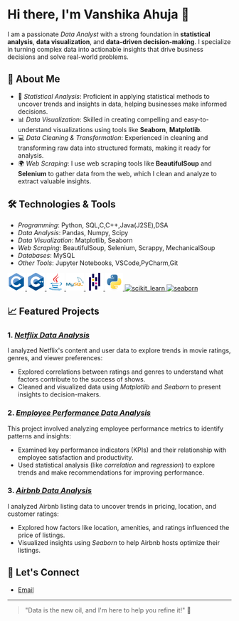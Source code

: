 # Hi there, I'm Vanshika Ahuja 👋

I am a passionate *Data Analyst* with a strong foundation in **statistical analysis**, **data visualization**, and **data-driven decision-making**. I specialize in turning complex data into actionable insights that drive business decisions and solve real-world problems.

## 🚀 About Me

- 🔢 *Statistical Analysis*: Proficient in applying statistical methods to uncover trends and insights in data, helping businesses make informed decisions.
- 📊 *Data Visualization*: Skilled in creating compelling and easy-to-understand visualizations using tools like **Seaborn**, **Matplotlib**.
- 💻 *Data Cleaning & Transformation*: Experienced in cleaning and transforming raw data into structured formats, making it ready for analysis.
- 🌍 *Web Scraping*: I use web scraping tools like **BeautifulSoup** and **Selenium** to gather data from the web, which I clean and analyze to extract valuable insights.

## 🛠 Technologies & Tools

- *Programming*: Python, SQL,C,C++,Java(J2SE),DSA
- *Data Analysis*: Pandas, Numpy, Scipy
- *Data Visualization*:  Matplotlib, Seaborn
- *Web Scraping*: BeautifulSoup, Selenium, Scrappy, MechanicalSoup
- *Databases*: MySQL
- *Other Tools*: Jupyter Notebooks, VSCode,PyCharm,Git
<p align="left"> <a href="https://www.cprogramming.com/" target="_blank" rel="noreferrer"><img src="https://raw.githubusercontent.com/devicons/devicon/master/icons/c/c-original.svg" alt="c" width="40" height="40"/> </a> 
  <a href="https://www.w3schools.com/cpp/" target="_blank" rel="noreferrer"> <img src="https://raw.githubusercontent.com/devicons/devicon/master/icons/cplusplus/cplusplus-original.svg" alt="cplusplus" width="40" height="40"/> </a> 
 <a href="https://www.java.com" target="_blank" rel="noreferrer"> <img src="https://raw.githubusercontent.com/devicons/devicon/master/icons/java/java-original.svg" alt="java" width="40" height="40"/> </a> 
  <a href="https://www.mysql.com/" target="_blank" rel="noreferrer"> <img src="https://raw.githubusercontent.com/devicons/devicon/master/icons/mysql/mysql-original-wordmark.svg" alt="mysql" width="40" height="40"/> </a> 
 <a href="https://pandas.pydata.org/" target="_blank" rel="noreferrer"> <img src="https://raw.githubusercontent.com/devicons/devicon/2ae2a900d2f041da66e950e4d48052658d850630/icons/pandas/pandas-original.svg" alt="pandas" width="40" height="40"/> </a> 
  <a href="https://www.python.org" target="_blank" rel="noreferrer"> <img src="https://raw.githubusercontent.com/devicons/devicon/master/icons/python/python-original.svg" alt="python" width="40" height="40"/> </a> 
  <a href="https://scikit-learn.org/" target="_blank" rel="noreferrer"> <img src="https://upload.wikimedia.org/wikipedia/commons/0/05/Scikit_learn_logo_small.svg" alt="scikit_learn" width="40" height="40"/> </a> 
  <a href="https://seaborn.pydata.org/" target="_blank" rel="noreferrer"> <img src="https://seaborn.pydata.org/_images/logo-mark-lightbg.svg" alt="seaborn" width="40" height="40"/> </a> </p>

## 📈 Featured Projects

### 1. [*Netflix Data Analysis*](https://github.com/vanshika-ahuja1/Netflix_Data_Analysis)
I analyzed Netflix's content and user data to explore trends in movie ratings, genres, and viewer preferences:
- Explored correlations between ratings and genres to understand what factors contribute to the success of shows.
- Cleaned and visualized data using *Matplotlib* and *Seaborn* to present insights to decision-makers.

### 2. [*Employee Performance Data Analysis*](https://github.com/vanshika-ahuja1/Employee_Performance_Data_Analysis)
This project involved analyzing employee performance metrics to identify patterns and insights:
- Examined key performance indicators (KPIs) and their relationship with employee satisfaction and productivity.
- Used statistical analysis (like *correlation* and *regression*) to explore trends and make recommendations for improving performance.

### 3. [*Airbnb Data Analysis*](https://github.com/vanshika-ahuja1/Airbnb_Data_Analysis)
I analyzed Airbnb listing data to uncover trends in pricing, location, and customer ratings:
- Explored how factors like location, amenities, and ratings influenced the price of listings.
- Visualized insights using *Seaborn* to help Airbnb hosts optimize their listings.

## 💬 Let's Connect

- [Email](mailto:vanshikaahuja54@gmail.com)

---

> "Data is the new oil, and I'm here to help you refine it!" 🌟

